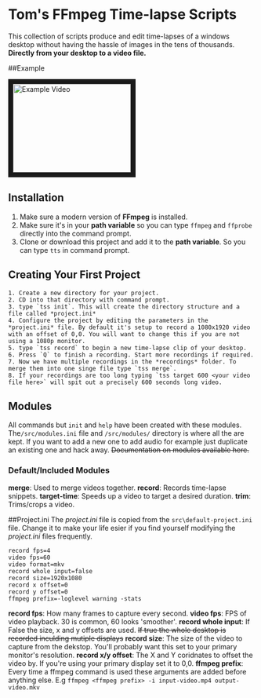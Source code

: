 # Tom's FFmpeg Time-lapse Scripts

This collection of scripts produce and edit time-lapses of a windows desktop without having the hassle of images in the tens of thousands. **Directly from your desktop to a video file.**

##Example

<a href="http://www.youtube.com/watch?feature=player_embedded&v=vdX6Fxp3Pzg
" target="_blank"><img src="http://img.youtube.com/vi/vdX6Fxp3Pzg/0.jpg" 
alt="Example Video" width="240" height="180" border="10" /></a>

## Installation

1. Make sure a modern version of **FFmpeg** is installed.
2. Make sure it's in your **path variable** so you can type `ffmpeg` and `ffprobe` directly into the command prompt.
3. Clone or download this project and add it to the **path variable**. So you can type `tts` in command prompt.

## Creating Your First Project

 	1. Create a new directory for your project.
 	2. CD into that directory with command prompt.
 	3. type `tss init`. This will create the directory structure and a file called *project.ini*
 	4. Configure the project by editing the parameters in the *project.ini* file. By default it's setup to record a 1080x1920 video with an offset of 0,0. You will want to change this if you are not using a 1080p monitor.
 	5. type `tss record` to begin a new time-lapse clip of your desktop.
 	6. Press `Q` to finish a recording. Start more recordings if required.
 	7. Now we have multiple recordings in the *recordings* folder. To merge them into one singe file type `tss merge`.
 	8. If your recordings are too long typing `tss target 600 <your video file here>` will spit out a precisely 600 seconds long video.

## Modules

All commands but `init` and `help` have been created with these modules. The`/src/modules.ini` file and `/src/modules/` directory is where all the are kept. If you want to add a new one to add audio for example just duplicate an existing one and hack away. ~~Documentation on modules available here.~~

### Default/Included Modules
**merge**: Used to merge videos together.
**record**: Records time-lapse snippets.
**target-time**: Speeds up a video to target a desired duration.
**trim**: Trims/crops a video.

##Project.ini
The *project.ini* file is copied from the `src\default-project.ini` file. Change it to make your life esier if you find yourself modifying the *project.ini* files frequently.

```
record fps=4
video fps=60
video format=mkv
record whole input=false
record size=1920x1080
record x offset=0
record y offset=0
ffmpeg prefix=-loglevel warning -stats
```
**record fps**: How many frames to capture every second.
**video fps**: FPS of video playback. 30 is common, 60 looks 'smoother'.
**record whole input**: If False the size, x and y offsets are used. ~~If true the whole desktop is recorded inculding mutiple displays~~
**record size**: The size of the video to capture from the dekstop. You'll probably want this set to your primary monitor's resolution.
**record x/y offset**: The X and Y coridnates to offset the video by. If you're using your primary display set it to 0,0.
**ffmpeg prefix**: Every time a ffmpeg command is used these arguments are added before anything else. E.g `ffmpeg <ffmpeg prefix> -i input-video.mp4 output-video.mkv`
